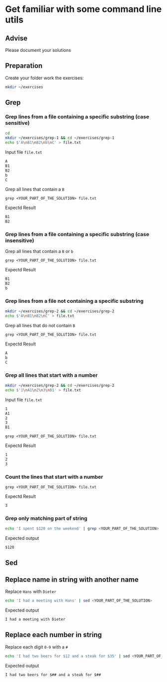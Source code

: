 # Get familiar with some command line utils

## Advise

Please document your solutions

## Preparation

Create your folder work the exercises:

```sh
mkdir ~/exercises
```

## Grep

### Grep lines from a file containing a specific substring (case sensitive)

```sh
cd
mkdir ~/exercises/grep-1 && cd ~/exercises/grep-1
echo $'A\nB1\nB2\nb\nC' > file.txt
```

Input file `file.txt`

```txt
A
B1
B2
b
C
```

Grep all lines that contain a `B`

`grep <YOUR_PART_OF_THE_SOLUTION> file.txt`

Expectd Result
```txt
B1
B2
```

### Grep lines from a file containing a specific substring (case insensitive)

Grep all lines that contain a `B` or `b`

`grep <YOUR_PART_OF_THE_SOLUTION> file.txt`

Expectd Result
```txt
B1
B2
b
```


### Grep lines from a file not containing a specific substring

```sh
mkdir ~/exercises/grep-2 && cd ~/exercises/grep-2
echo $'A\nB1\nB2\nC' > file.txt
```

Grep all lines that do not contain `B`

`grep <YOUR_PART_OF_THE_SOLUTION> file.txt`

Expectd Result

```txt
A
b
C
```

### Grep all lines that start with a number

```sh
mkdir ~/exercises/grep-2 && cd ~/exercises/grep-2
echo $'1\nA1\n2\n3\nB1' > file.txt
```

Input file `file.txt`

```txt
1
A1
2
3
B1
```

`grep <YOUR_PART_OF_THE_SOLUTION> file.txt`

Expectd Result

```txt
1
2
3
```

### Count the lines that start with a number

`grep <YOUR_PART_OF_THE_SOLUTION> file.txt`

Expectd Result

```txt
3
```


### Grep only matching part of string

```sh
echo 'I spent $120 on the weekend' | grep <YOUR_PART_OF_THE_SOLUTION>
```

Expected output

```
$120
```

## Sed

## Replace name in string with another name

Replace `Hans` with `Dieter`

```sh
echo 'I had a meeting with Hans' | sed <YOUR_PART_OF_THE_SOLUTION>
```

Expected output

```txt
I had a meeting with Dieter
```

## Replace each number in string

Replace each digit `0-9` with a `#`

```sh
echo 'I had two beers for $12 and a steak for $35' | sed <YOUR_PART_OF_THE_SOLUTION>
```

Expected output

```txt
I had two beers for $## and a steak for $##
```